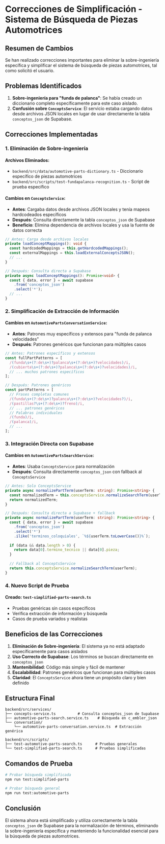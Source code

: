 # Correcciones de Simplificación - Sistema de Búsqueda de Piezas Automotrices

## Resumen de Cambios

Se han realizado correcciones importantes para eliminar la sobre-ingeniería específica y simplificar el sistema de búsqueda de piezas automotrices, tal como solicitó el usuario.

## Problemas Identificados

1. **Sobre-ingeniería para "funda de palanca"**: Se había creado un diccionario completo específicamente para este caso aislado.
2. **Confusión sobre `ConceptsService`**: El servicio estaba cargando datos desde archivos JSON locales en lugar de usar directamente la tabla `conceptos_json` de Supabase.

## Correcciones Implementadas

### 1. Eliminación de Sobre-ingeniería

#### Archivos Eliminados:
- `backend/src/data/automotive-parts-dictionary.ts` - Diccionario específico de piezas automotrices
- `backend/src/scripts/test-fundapalanca-recognition.ts` - Script de prueba específico

#### Cambios en `ConceptsService`:
- **Antes**: Cargaba datos desde archivos JSON locales y tenía mapeos hardcodeados específicos
- **Después**: Consulta directamente la tabla `conceptos_json` de Supabase
- **Beneficio**: Elimina dependencia de archivos locales y usa la fuente de datos correcta

```typescript
// Antes: Carga desde archivos locales
private loadConceptMappings(): void {
  const hardcodedMappings = this.getHardcodedMappings();
  const externalMappings = this.loadExternalConceptsJSON();
  // ...
}

// Después: Consulta directa a Supabase
private async loadConceptMappings(): Promise<void> {
  const { data, error } = await supabase
    .from('conceptos_json')
    .select('*');
  // ...
}
```

### 2. Simplificación de Extracción de Información

#### Cambios en `AutomotivePartsConversationService`:
- **Antes**: Patrones muy específicos y extensos para "funda de palanca velocidades"
- **Después**: Patrones genéricos que funcionan para múltiples casos

```typescript
// Antes: Patrones específicos y extensos
const fullPartPatterns = [
  /(funda\s+(?:de\s+)?palanca\s+(?:de\s+)?velocidades)/i,
  /(cubierta\s+(?:de\s+)?palanca\s+(?:de\s+)?velocidades)/i,
  // ... muchos patrones específicos
];

// Después: Patrones genéricos
const partPatterns = [
  // Frases completas comunes
  /(funda\s+(?:de\s+)?palanca\s+(?:de\s+)?velocidades?)/i,
  /(pastillas?\s+(?:de\s+)?freno)/i,
  // ... patrones genéricos
  // Palabras individuales
  /(funda)/i,
  /(palanca)/i,
  // ...
];
```

### 3. Integración Directa con Supabase

#### Cambios en `AutomotivePartsSearchService`:
- **Antes**: Usaba `ConceptsService` para normalización
- **Después**: Consulta directamente `conceptos_json` con fallback al `ConceptsService`

```typescript
// Antes: Solo ConceptsService
private async normalizePartTerm(userTerm: string): Promise<string> {
  const normalizedTerm = this.conceptsService.normalizeSearchTerm(userTerm);
  return normalizedTerm;
}

// Después: Consulta directa a Supabase + fallback
private async normalizePartTerm(userTerm: string): Promise<string> {
  const { data, error } = await supabase
    .from('conceptos_json')
    .select('*')
    .ilike('terminos_coloquiales', `%${userTerm.toLowerCase()}%`);
  
  if (data && data.length > 0) {
    return data[0].termino_tecnico || data[0].pieza;
  }
  
  // Fallback al ConceptsService
  return this.conceptsService.normalizeSearchTerm(userTerm);
}
```

### 4. Nuevo Script de Prueba

#### Creado: `test-simplified-parts-search.ts`
- Pruebas genéricas sin casos específicos
- Verifica extracción de información y búsqueda
- Casos de prueba variados y realistas

## Beneficios de las Correcciones

1. **Eliminación de Sobre-ingeniería**: El sistema ya no está adaptado específicamente para casos aislados
2. **Uso Correcto de Supabase**: Los términos se buscan directamente en `conceptos_json`
3. **Mantenibilidad**: Código más simple y fácil de mantener
4. **Escalabilidad**: Patrones genéricos que funcionan para múltiples casos
5. **Claridad**: El `ConceptsService` ahora tiene un propósito claro y bien definido

## Estructura Final

```
backend/src/services/
├── concepts-service.ts          # Consulta conceptos_json de Supabase
├── automotive-parts-search.service.ts    # Búsqueda en c_embler_json
└── conversation/
    └── automotive-parts-conversation.service.ts  # Extracción genérica

backend/src/scripts/
├── test-automotive-parts-search.ts      # Pruebas generales
└── test-simplified-parts-search.ts      # Pruebas simplificadas
```

## Comandos de Prueba

```bash
# Probar búsqueda simplificada
npm run test:simplified-parts

# Probar búsqueda general
npm run test:automotive-parts
```

## Conclusión

El sistema ahora está simplificado y utiliza correctamente la tabla `conceptos_json` de Supabase para la normalización de términos, eliminando la sobre-ingeniería específica y manteniendo la funcionalidad esencial para la búsqueda de piezas automotrices. 